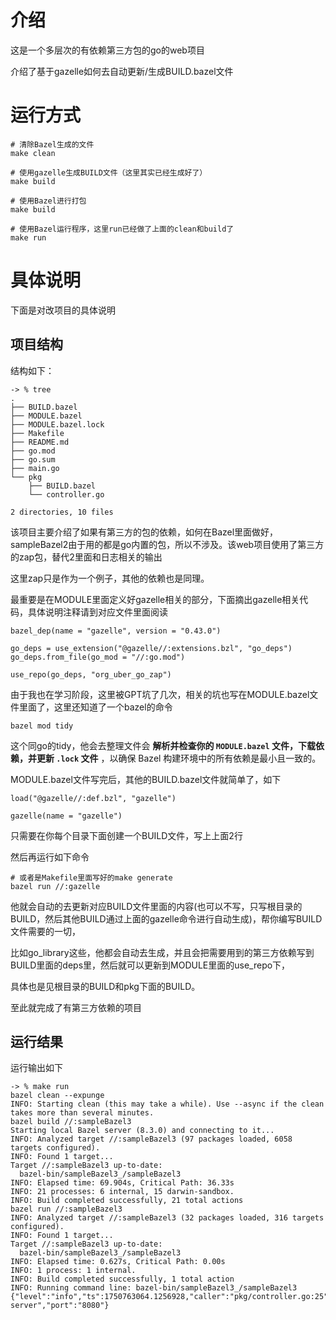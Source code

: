# 介绍

这是一个多层次的有依赖第三方包的go的web项目

介绍了基于gazelle如何去自动更新/生成BUILD.bazel文件

# 运行方式

```
# 清除Bazel生成的文件
make clean

# 使用gazelle生成BUILD文件（这里其实已经生成好了）
make build

# 使用Bazel进行打包
make build

# 使用Bazel运行程序，这里run已经做了上面的clean和build了
make run
```

# 具体说明

下面是对改项目的具体说明

## 项目结构

结构如下：

```
-> % tree   
.
├── BUILD.bazel
├── MODULE.bazel
├── MODULE.bazel.lock
├── Makefile
├── README.md
├── go.mod
├── go.sum
├── main.go
└── pkg
    ├── BUILD.bazel
    └── controller.go

2 directories, 10 files
```

该项目主要介绍了如果有第三方的包的依赖，如何在Bazel里面做好，sampleBazel2由于用的都是go内置的包，所以不涉及。该web项目使用了第三方的zap包，替代2里面和日志相关的输出

这里zap只是作为一个例子，其他的依赖也是同理。

最重要是在MODULE里面定义好gazelle相关的部分，下面摘出gazelle相关代码，具体说明注释请到对应文件里面阅读

```
bazel_dep(name = "gazelle", version = "0.43.0")

go_deps = use_extension("@gazelle//:extensions.bzl", "go_deps")
go_deps.from_file(go_mod = "//:go.mod")

use_repo(go_deps, "org_uber_go_zap")

```

由于我也在学习阶段，这里被GPT坑了几次，相关的坑也写在MODULE.bazel文件里面了，这里还知道了一个bazel的命令

```
bazel mod tidy
```

这个同go的tidy，他会去整理文件会 **解析并检查你的 `MODULE.bazel` 文件，下载依赖，并更新 `.lock` 文件** ，以确保 Bazel 构建环境中的所有依赖是最小且一致的。

MODULE.bazel文件写完后，其他的BUILD.bazel文件就简单了，如下

```
load("@gazelle//:def.bzl", "gazelle")

gazelle(name = "gazelle")

```

只需要在你每个目录下面创建一个BUILD文件，写上上面2行

然后再运行如下命令

```
# 或者是Makefile里面写好的make generate
bazel run //:gazelle

```

他就会自动的去更新对应BUILD文件里面的内容(也可以不写，只写根目录的BUILD，然后其他BUILD通过上面的gazelle命令进行自动生成)，帮你编写BUILD文件需要的一切，

比如go_library这些，他都会自动去生成，并且会把需要用到的第三方依赖写到BUILD里面的deps里，然后就可以更新到MODULE里面的use_repo下，

具体也是见根目录的BUILD和pkg下面的BUILD。

至此就完成了有第三方依赖的项目

## 运行结果

运行输出如下

```
-> % make run  
bazel clean --expunge
INFO: Starting clean (this may take a while). Use --async if the clean takes more than several minutes.
bazel build //:sampleBazel3
Starting local Bazel server (8.3.0) and connecting to it...
INFO: Analyzed target //:sampleBazel3 (97 packages loaded, 6058 targets configured).
INFO: Found 1 target...
Target //:sampleBazel3 up-to-date:
  bazel-bin/sampleBazel3_/sampleBazel3
INFO: Elapsed time: 69.904s, Critical Path: 36.33s
INFO: 21 processes: 6 internal, 15 darwin-sandbox.
INFO: Build completed successfully, 21 total actions
bazel run //:sampleBazel3
INFO: Analyzed target //:sampleBazel3 (32 packages loaded, 316 targets configured).
INFO: Found 1 target...
Target //:sampleBazel3 up-to-date:
  bazel-bin/sampleBazel3_/sampleBazel3
INFO: Elapsed time: 0.627s, Critical Path: 0.00s
INFO: 1 process: 1 internal.
INFO: Build completed successfully, 1 total action
INFO: Running command line: bazel-bin/sampleBazel3_/sampleBazel3
{"level":"info","ts":1750763064.1256928,"caller":"pkg/controller.go:25","msg":"Starting server","port":"8080"}
```
